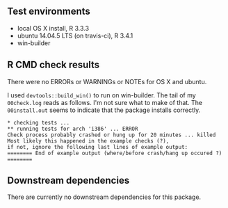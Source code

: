 ## Test environments
* local OS X install, R 3.3.3
* ubuntu 14.04.5 LTS (on travis-ci), R 3.4.1
* win-builder

## R CMD check results
There were no ERRORs or WARNINGs or NOTEs for OS X and ubuntu.

I used `devtools::build_win()` to run on win-builder. The tail of my 
`00check.log` reads as follows. I'm not sure what to make of that. 
The `00install.out` seems to indicate that the package installs correctly.

```
* checking tests ...
** running tests for arch 'i386' ... ERROR
Check process probably crashed or hung up for 20 minutes ... killed
Most likely this happened in the example checks (?),
if not, ignore the following last lines of example output:
======== End of example output (where/before crash/hang up occured ?) ========
```


## Downstream dependencies

There are currently no downstream dependencies for this package.

